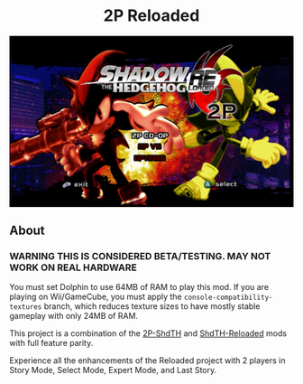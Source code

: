 <div align="center"><h1>2P Reloaded</h1>
<img src="https://raw.githubusercontent.com/ShadowTheHedgehogHacking/2P-Reloaded/main/workspace/res/title_screen.jpg" align="center" />
</div>


## About

### WARNING THIS IS CONSIDERED BETA/TESTING. MAY NOT WORK ON REAL HARDWARE

You must set Dolphin to use 64MB of RAM to play this mod.
If you are playing on Wii/GameCube, you must apply the `console-compatibility-textures` branch, which reduces texture sizes to have mostly stable gameplay with only 24MB of RAM.

This project is a combination of the [2P-ShdTH](https://github.com/ShadowTheHedgehogHacking/2P-ShdTH) and [ShdTH-Reloaded](https://github.com/ShadowTheHedgehogHacking/ShdTH-Reloaded) mods with full feature parity.


Experience all the enhancements of the Reloaded project with 2 players in Story Mode, Select Mode, Expert Mode, and Last Story.
